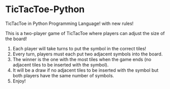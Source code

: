 # TicTacToe-Python
TicTacToe in Python Programming Language! with new rules!

This is a two-player game of TicTacToe where players can adjust the size of the board!

1. Each player will take turns to put the symbol in the correct tiles!
2. Every turn, players must each put two adjacent symbols into the board.
3. The winner is the one with the most tiles when the game ends (no adjacent tiles to be inserted with the symbol).
4. It will be a draw if no adjacent tiles to be inserted with the symbol but both players have the same number of symbols.
5. Enjoy!
